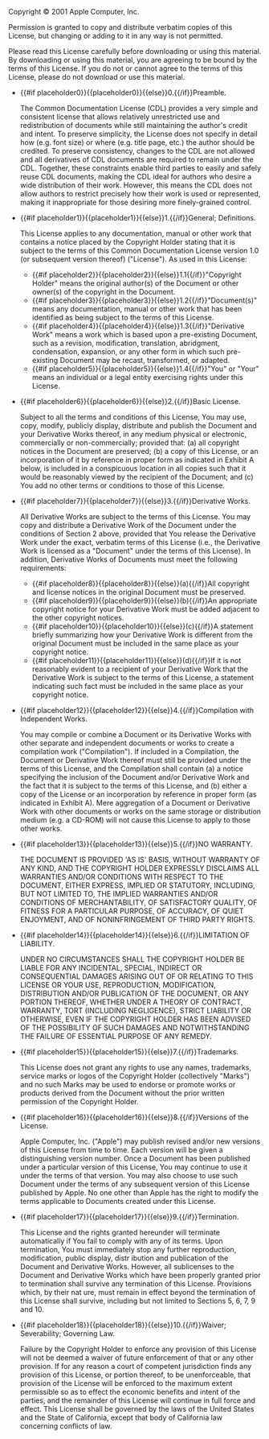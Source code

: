 Copyright © 2001 Apple Computer, Inc.

Permission is granted to copy and distribute verbatim copies of this License, but changing or adding to it in any way is not permitted.

Please read this License carefully before downloading or using this material. By downloading or using this material, you are agreeing to be bound by the terms of this License. If you do not or cannot agree to the terms of this License, please do not download or use this material.

* {{#if placeholder0}}{{placeholder0}}{{else}}0.{{/if}}Preamble.

  The Common Documentation License (CDL) provides a very simple and consistent license that allows relatively unrestricted use and redistribution of documents while still maintaining the author's credit and intent. To preserve simplicity, the License does not specify in detail how (e.g. font size) or where (e.g. title page, etc.) the author should be credited. To preserve consistency, changes to the CDL are not allowed and all derivatives of CDL documents are required to remain under the CDL. Together, these constraints enable third parties to easily and safely reuse CDL documents, making the CDL ideal for authors who desire a wide distribution of their work. However, this means the CDL does not allow authors to restrict precisely how their work is used or represented, making it inappropriate for those desiring more finely-grained control.

* {{#if placeholder1}}{{placeholder1}}{{else}}1.{{/if}}General; Definitions.

  This License applies to any documentation, manual or other work that contains a notice placed by the Copyright Holder stating that it is subject to the terms of this Common Documentation License version 1.0 (or subsequent version thereof) (&quot;License&quot;). As used in this License:

  * {{#if placeholder2}}{{placeholder2}}{{else}}1.1{{/if}}&quot;Copyright Holder&quot; means the original author(s) of the Document or other owner(s) of the copyright in the Document.
  * {{#if placeholder3}}{{placeholder3}}{{else}}1.2{{/if}}&quot;Document(s)&quot; means any documentation, manual or other work that has been identified as being subject to the terms of this License.
  * {{#if placeholder4}}{{placeholder4}}{{else}}1.3{{/if}}&quot;Derivative Work&quot; means a work which is based upon a pre-existing Document, such as a revision, modification, translation, abridgment, condensation, expansion, or any other form in which such pre-existing Document may be recast, transformed, or adapted.
  * {{#if placeholder5}}{{placeholder5}}{{else}}1.4{{/if}}&quot;You&quot; or &quot;Your&quot; means an individual or a legal entity exercising rights under this License.

* {{#if placeholder6}}{{placeholder6}}{{else}}2.{{/if}}Basic License.

  Subject to all the terms and conditions of this License, You may use, copy, modify, publicly display, distribute and publish the Document and your Derivative Works thereof, in any medium physical or electronic, commercially or non-commercially; provided that: (a) all copyright notices in the Document are preserved; (b) a copy of this License, or an incorporation of it by reference in proper form as indicated in Exhibit A below, is included in a conspicuous location in all copies such that it would be reasonably viewed by the recipient of the Document; and (c) You add no other terms or conditions to those of this License.

* {{#if placeholder7}}{{placeholder7}}{{else}}3.{{/if}}Derivative Works.

  All Derivative Works are subject to the terms of this License. You may copy and distribute a Derivative Work of the Document under the conditions of Section 2 above, provided that You release the Derivative Work under the exact, verbatim terms of this License (i.e., the Derivative Work is licensed as a &quot;Document&quot; under the terms of this License). In addition, Derivative Works of Documents must meet the following requirements:

  * {{#if placeholder8}}{{placeholder8}}{{else}}(a){{/if}}All copyright and license notices in the original Document must be preserved.
  * {{#if placeholder9}}{{placeholder9}}{{else}}(b){{/if}}An appropriate copyright notice for your Derivative Work must be added adjacent to the other copyright notices.
  * {{#if placeholder10}}{{placeholder10}}{{else}}(c){{/if}}A statement briefly summarizing how your Derivative Work is different from the original Document must be included in the same place as your copyright notice.
  * {{#if placeholder11}}{{placeholder11}}{{else}}(d){{/if}}If it is not reasonably evident to a recipient of your Derivative Work that the Derivative Work is subject to the terms of this License, a statement indicating such fact must be included in the same place as your copyright notice.

* {{#if placeholder12}}{{placeholder12}}{{else}}4.{{/if}}Compilation with Independent Works.

  You may compile or combine a Document or its Derivative Works with other separate and independent documents or works to create a compilation work (&quot;Compilation&quot;). If included in a Compilation, the Document or Derivative Work thereof must still be provided under the terms of this License, and the Compilation shall contain (a) a notice specifying the inclusion of the Document and/or Derivative Work and the fact that it is subject to the terms of this License, and (b) either a copy of the License or an incorporation by reference in proper form (as indicated in Exhibit A). Mere aggregation of a Document or Derivative Work with other documents or works on the same storage or distribution medium (e.g. a CD-ROM) will not cause this License to apply to those other works.

* {{#if placeholder13}}{{placeholder13}}{{else}}5.{{/if}}NO WARRANTY.

  THE DOCUMENT IS PROVIDED 'AS IS' BASIS, WITHOUT WARRANTY OF ANY KIND, AND THE COPYRIGHT HOLDER EXPRESSLY DISCLAIMS ALL WARRANTIES AND/OR CONDITIONS WITH RESPECT TO THE DOCUMENT, EITHER EXPRESS, IMPLIED OR STATUTORY, INCLUDING, BUT NOT LIMITED TO, THE IMPLIED WARRANTIES AND/OR CONDITIONS OF MERCHANTABILITY, OF SATISFACTORY QUALITY, OF FITNESS FOR A PARTICULAR PURPOSE, OF ACCURACY, OF QUIET ENJOYMENT, AND OF NONINFRINGEMENT OF THIRD PARTY RIGHTS.

* {{#if placeholder14}}{{placeholder14}}{{else}}6.{{/if}}LIMITATION OF LIABILITY.

  UNDER NO CIRCUMSTANCES SHALL THE COPYRIGHT HOLDER BE LIABLE FOR ANY INCIDENTAL, SPECIAL, INDIRECT OR CONSEQUENTIAL DAMAGES ARISING OUT OF OR RELATING TO THIS LICENSE OR YOUR USE, REPRODUCTION, MODIFICATION, DISTRIBUTION AND/OR PUBLICATION OF THE DOCUMENT, OR ANY PORTION THEREOF, WHETHER UNDER A THEORY OF CONTRACT, WARRANTY, TORT (INCLUDING NEGLIGENCE), STRICT LIABILITY OR OTHERWISE, EVEN IF THE COPYRIGHT HOLDER HAS BEEN ADVISED OF THE POSSIBILITY OF SUCH DAMAGES AND NOTWITHSTANDING THE FAILURE OF ESSENTIAL PURPOSE OF ANY REMEDY.

* {{#if placeholder15}}{{placeholder15}}{{else}}7.{{/if}}Trademarks.

  This License does not grant any rights to use any names, trademarks, service marks or logos of the Copyright Holder (collectively &quot;Marks&quot;) and no such Marks may be used to endorse or promote works or products derived from the Document without the prior written permission of the Copyright Holder.

* {{#if placeholder16}}{{placeholder16}}{{else}}8.{{/if}}Versions of the License.

  Apple Computer, Inc. (&quot;Apple&quot;) may publish revised and/or new versions of this License from time to time. Each version will be given a distinguishing version number. Once a Document has been published under a particular version of this License, You may continue to use it under the terms of that version. You may also choose to use such Document under the terms of any subsequent version of this License published by Apple. No one other than Apple has the right to modify the terms applicable to Documents created under this License.

* {{#if placeholder17}}{{placeholder17}}{{else}}9.{{/if}}Termination.

  This License and the rights granted hereunder will terminate automatically if You fail to comply with any of its terms. Upon termination, You must immediately stop any further reproduction, modification, public display, distr ibution and publication of the Document and Derivative Works. However, all sublicenses to the Document and Derivative Works which have been properly granted prior to termination shall survive any termination of this License. Provisions which, by their nat ure, must remain in effect beyond the termination of this License shall survive, including but not limited to Sections 5, 6, 7, 9 and 10.

* {{#if placeholder18}}{{placeholder18}}{{else}}10.{{/if}}Waiver; Severability; Governing Law.

  Failure by the Copyright Holder to enforce any provision of this License will not be deemed a waiver of future enforcement of that or any other provision. If for any reason a court of competent jurisdiction finds any provision of this License, or portion thereof, to be unenforceable, that provision of the License will be enforced to the maximum extent permissible so as to effect the economic benefits and intent of the parties, and the remainder of this License will continue in full force and effect. This License shall be governed by the laws of the United States and the State of California, except that body of California law concerning conflicts of law.